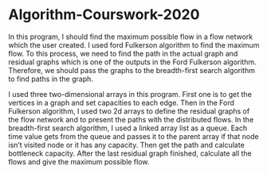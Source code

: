 # Algorithm-Courswork-2020
In this program, I should find the maximum possible flow in a flow network which the user
created. I used ford Fulkerson algorithm to find the maximum flow. To this process, we need
to find the path in the actual graph and residual graphs which is one of the outputs in the
Ford Fulkerson algorithm. Therefore, we should pass the graphs to the breadth-first search
algorithm to find paths in the graph.

I used three two-dimensional arrays in this program. First one is to get the vertices in a
graph and set capacities to each edge. Then in the Ford Fulkerson algorithm, I used two 2d
arrays to define the residual graphs of the flow network and to present the paths with the
distributed flows. In the breadth-first search algorithm, I used a linked array list as a queue.
Each time value gets from the queue and passes it to the parent array if that node isn’t
visited node or it has any capacity. Then get the path and calculate bottleneck capacity. After
the last residual graph finished, calculate all the flows and give the maximum possible flow.
 
